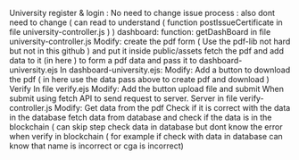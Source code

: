 University
register & login : No need to change
issue process : also dont need to change ( can read to understand ( function postIssueCertificate in file university-controller.js ) )
dashboard: 
    function: getDashBoard in file university-controller.js
        Modify: create the pdf form ( Use the pdf-lib not hard but not in this github ) and put it inside public/assets
                fetch the pdf and add data to it (in here ) to form a pdf data and pass it to dashboard-university.ejs
    In dashboard-university.ejs:
        Modify:
            Add a button to download the pdf ( in here use the data pass above to create pdf and download )
 Verify
    In file verify.ejs
        Modify: Add the button upload file and submit
        When submit using fetch API to send request to server.
    Server in file verify-controller.js
        Modify: Get data from the pdf
        Check if it is correct with the data in the database
        fetch data from database and check if the data is in the blockchain
        ( can skip step check data in database but dont know the error when verify in blockchain ( for example if check with data in database can know that name is incorrect or cga is incorrect)
        
        
